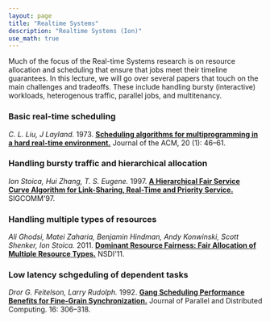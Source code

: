 ```yaml
---
layout: page
title: "Realtime Systems"
description: "Realtime Systems (Ion)"
use_math: true
---
```


Much of the focus of the Real-time Systems research is on resource allocation and scheduling that ensure that jobs meet their timeline guarantees. In this lecture, we will go over several papers that touch on the main challenges and tradeoffs. These include handling bursty (interactive) workloads, heterogenous traffic, parallel jobs, and multitenancy.

### Basic real-time scheduling
*C. L. Liu, J Layland.* 1973. [**Scheduling algorithms for multiprogramming in a hard real-time environment.**](http://igm.univ-mlv.fr/~masson/pdfANDps/liulayland73.pdf) Journal of the ACM, 20 (1): 46–61.

### Handling bursty traffic and hierarchical allocation
*Ion Stoica, Hui Zhang, T. S. Eugene.* 1997. [**A Hierarchical Fair Service Curve Algorithm for Link-Sharing, Real-Time and Priority Service.**](https://www.cs.cmu.edu/~hzhang/papers/SIGCOM97.pdf) SIGCOMM'97.

### Handling multiple types of resources
*Ali Ghodsi, Matei Zaharia, Benjamin Hindman, Andy Konwinski, Scott Shenker, Ion Stoica.* 2011. [**Dominant Resource Fairness: Fair Allocation of Multiple Resource Types.**](https://www.cs.berkeley.edu/~alig/papers/drf.pdf) NSDI'11.

### Low latency schgeduling of dependent tasks
*Dror G. Feitelson, Larry Rudolph.* 1992. [**Gang Scheduling Performance Benefits for Fine-Grain Synchronization.**](http://citeseerx.ist.psu.edu/viewdoc/summary?doi=10.1.1.79.7070) Journal of Parallel and Distributed Computing. 16: 306–318.


<!--
![ML-Lifecycle](assets/images/ml-lifecycle.jpg){:width="400px"}

While much of the focus of machine learning research is on the process of training models (i.e., learning) there are a unique set of challenges around the process of serving and updating those models that is often overlooked.
In this lecture we will explore the bigger machine learning life-cycle and discuss the challenges around serving predictions.

## Reading lists:

### Prediction Serving Systems [?Student Presenters?]
1. *Deepak Agarwal, Bo Long, Jonathan Traupman, Doris Xin, and Liang Zhang.* 2014. [**LASER: a scalable response prediction platform for online advertising.**](http://dl.acm.org/citation.cfm?id=2556252) In Proceedings of the 7th ACM international conference on Web search and data mining (WSDM '14).


### Managing the ML Lifecycle [?Student Presenters?]
1. *Xinran He, Junfeng Pan, Ou Jin, Tianbing Xu, Bo Liu, Tao Xu, Yanxin Shi, Antoine Atallah, Ralf Herbrich, Stuart Bowers, and Joaquin Quiñonero Candela.* 2014. [**Practical Lessons from Predicting Clicks on Ads at Facebook.**](http://dl.acm.org/citation.cfm?id=2648589) In Proceedings of the Eighth International Workshop on Data Mining for Online Advertising (ADKDD'14).

1. *D. Sculley, Gary Holt, Daniel Golovin, Eugene Davydov, Todd Phillips, Dietmar Ebner, Vinay Chaudhary, Michael Young* 2014. [**Machine Learning: The High Interest Credit Card of Technical Debt**](http://research.google.com/pubs/pub43146.html). SE4ML: Software Engineering for Machine Learning (NIPS 2014 Workshop)


### Questions:

1. What differentiates serving machine learning models from standard data serving?

1. Name one way in which algorithmic advances simplify model serving and one way in which they add additional challenges. -->



<!--

Formatting with Kramdown (github style markdown):

https://github.com/adam-p/markdown-here/wiki/Markdown-Cheatsheet

# heading 1
## heading 2
### heading 3


# A list

1. a
1. b
1. c

*italic*
**bold**

```scala
// this is scala
def f(x) = x + 3
```

```bash
%> echo "the end" | less
```


# An inline equation without number:

this is all about $x$ and $\alpha$:

$$
3x + 5
$$

# An inline equation with numbering

\begin{align}
y \propto \frac{x \sin x} {\int_0^\infty x \sin x}
\end{align}
 -->

<!-- {: style="text-align: center"} -->



